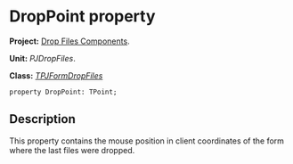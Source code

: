 <a href='Hidden comment: 
$Rev$
$Date$
'></a>

# DropPoint property #

**Project:** [Drop Files Components](DropFilesComponents.md).

**Unit:** _PJDropFiles_.

**Class:** _[TPJFormDropFiles](TPJFormDropFiles.md)_

```
property DropPoint: TPoint;
```

## Description ##

This property contains the mouse position in client coordinates of the form where the last files were dropped.